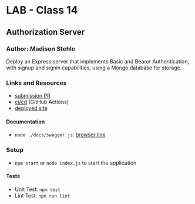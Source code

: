# LAB - Class 14
## Authorization Server
### Author: Madison Stehle

Deploy an Express server that implements Basic and Bearer Authentication, with signup and signin capabilities, using a Mongo database for storage.

### Links and Resources

- [submission PR]()
- [ci/cd](https://github.com/madisonstehle/auth-server/actions) (GitHub Actions)
- [deployed site](https://madisonstehle-401n16-lab10.herokuapp.com/)

#### Documentation

- `node ./docs/swagger.js`: [browser link](https://madisonstehle-401n16-lab10.herokuapp.com/api-docs)

### Setup

- `npm start` or `node index.js` to start the application

#### Tests

- Unit Test: `npm test`
- Lint Test: `npm run lint`
